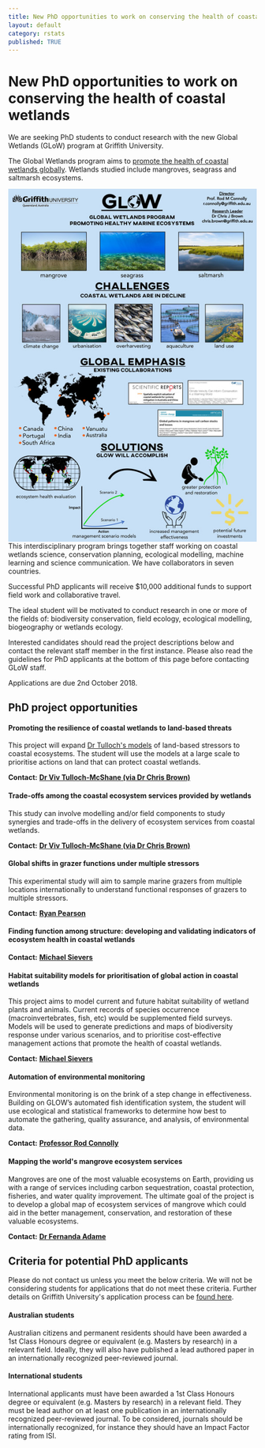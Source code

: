 ```yaml
---
title: New PhD opportunities to work on conserving the health of coastal wetlands
layout: default
category: rstats
published: TRUE
---
```


# New PhD opportunities to work on conserving the health of coastal wetlands  

We are seeking PhD students to conduct research with the new Global Wetlands (GLoW) program at Griffith University.  

The Global Wetlands program aims to [promote the health of coastal wetlands globally](http://www.rodconnolly.com/glow.html). Wetlands studied include mangroves, seagrass and saltmarsh ecosystems.  

<img src="/images/global-wetlands-overview_1_orig.jpg" style="float:right;">
<p style="float:none;"></p>

This interdisciplinary program brings together staff working on coastal wetlands science, conservation planning, ecological modelling, machine learning and science communication. We have collaborators in seven countries.

Successful PhD applicants will receive $10,000 additional funds to support field work and collaborative travel.  

The ideal student will be motivated to conduct research in one or more of the fields of: biodiversity conservation, field ecology, ecological modelling, biogeography or wetlands ecology.  

Interested candidates should read the project descriptions below and contact the relevant staff member in the first instance. Please also read the guidelines for PhD applicants at the bottom of this page before contacting GLoW staff.  

Applications are due 2nd October 2018.  

## PhD project opportunities

#### Promoting the resilience of coastal wetlands to land-based threats  

This project will expand [Dr Tulloch's models](https://www.sciencedirect.com/science/article/pii/S0006320716303160) of land-based stressors to coastal ecosystems. The student will use the models at  a large scale to prioritise actions on land that can protect coastal wetlands.  

**Contact:** <a href="mailto:chris.brown@griffith.edu.au">**Dr Viv Tulloch-McShane (via Dr Chris Brown)**</a>  

#### Trade-offs among the coastal ecosystem services provided by wetlands  

This study can involve modelling and/or field components to study synergies and trade-offs in the delivery of ecosystem services from coastal wetlands.  

**Contact:** <a href="mailto:chris.brown@griffith.edu.au">**Dr Viv Tulloch-McShane (via Dr Chris Brown)**</a>  

#### Global shifts in grazer functions under multiple stressors  

This experimental study will aim to sample marine grazers from multiple locations internationally to understand functional responses of grazers to multiple stressors.  

**Contact:** <a href="mailto:ryan.pearson2@griffithuni.edu.au">**Ryan Pearson**</a>

#### Finding function among structure: developing and validating indicators of ecosystem health in coastal wetlands  

**Contact:** <a href="mailto:msievers100@gmail.com">**Michael Sievers**</a>

#### Habitat suitability models for prioritisation of global action in coastal wetlands  

This project aims to model current and future habitat suitability of wetland plants and animals. Current records of species occurrence (macroinvertebrates, fish, etc) would be supplemented field surveys. Models will be used to generate predictions and maps of biodiversity response under various scenarios, and to prioritise cost-effective management actions that promote the health of coastal wetlands.  

**Contact:** <a href="mailto:msievers100@gmail.com">**Michael Sievers**</a>

#### Automation of environmental monitoring  

Environmental monitoring is on the brink of a step change in effectiveness. Building on GLOW’s automated fish identification system, the student will use ecological and statistical frameworks to determine how best to automate the gathering, quality assurance, and analysis, of environmental data.  

**Contact:** <a href="mailto:r.connolly@griffith.edu.au">**Professor Rod Connolly**</a>

#### Mapping the world's mangrove ecosystem services  

Mangroves are one of the most valuable ecosystems on Earth, providing us with a range of services including carbon sequestration, coastal protection, fisheries, and water quality improvement. The ultimate goal of the project is to develop a global map of ecosystem services of mangrove which could aid in the better management, conservation, and restoration of these valuable ecosystems.

**Contact:** <a href="mailto:f.adame@griffith.edu.au">**Dr Fernanda Adame**</a>  

## Criteria for potential PhD applicants  

Please do not contact us unless you meet the below criteria. We will not be considering students for applications that do not meet these criteria. Further details on Griffith University's application process can be [found here](https://www.griffith.edu.au/research-study/apply).

#### Australian students  

Australian citizens and permanent residents should have been awarded a 1st Class Honours degree or equivalent (e.g. Masters by research) in a relevant field. Ideally, they will also have published a lead authored paper in an internationally recognized peer-reviewed journal.  

#### International students  

International applicants must have been awarded a 1st Class Honours degree or equivalent (e.g. Masters by research) in a relevant field. They must be lead author on at least one publication in an internationally recognized peer-reviewed journal.  To be considered, journals should be internationally recognized, for instance they should have an Impact Factor rating from ISI.  
